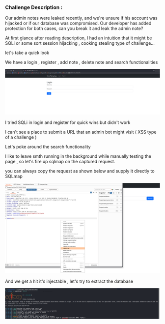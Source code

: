 ### Challenge Description :
Our admin notes were leaked recently, and we're unsure if his account was hijacked or if our database was compromised. Our developer has added protection for both cases, can you break it and leak the admin note?

At first glance after reading description, I had an intuition that it might be SQLi or some sort session hijacking , cooking stealing type of challenge...

let's take a quick look

We have a login , register , add note , delete note and search functionalities

![Alt text](image.png)

I tried SQLi in login and register for quick wins but didn't work 

I can't see a place to submit a URL that an admin bot might visit ( XSS type of a challenge )

Let's poke around the search functionality

I like to leave smth running in the background while manually testing the page , so let's fire up sqlmap on the captured request.

you can always copy the request as shown below and supply it directly to SQLmap

![Alt text](image-1.png)


And we get a hit it's injectable , let's try to extract the database 

![Alt text](image-2.png)

